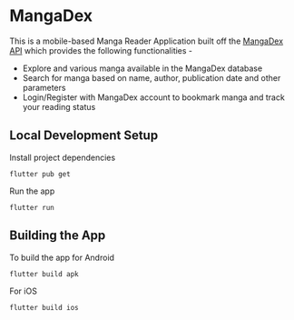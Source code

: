 # MangaDex

This is a mobile-based Manga Reader Application built off the [MangaDex API](https://api.mangadex.org/docs/) which provides the following functionalities -

- Explore and various manga available in the MangaDex database
- Search for manga based on name, author, publication date and other parameters
- Login/Register with MangaDex account to bookmark manga and track your reading status

## Local Development Setup

Install project dependencies

```
flutter pub get
```

Run the app

```
flutter run
```

## Building the App

To build the app for Android

```
flutter build apk
```

For iOS

```
flutter build ios
```
